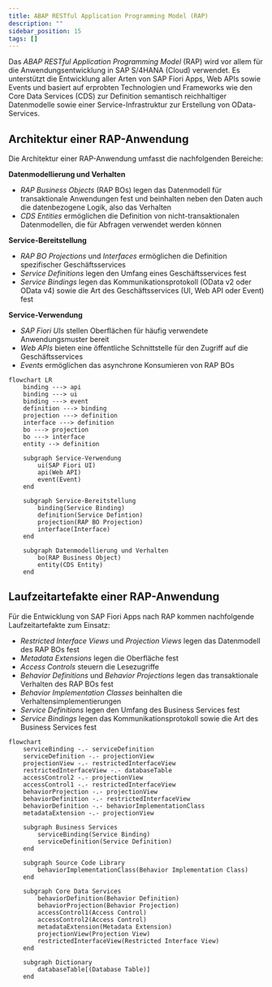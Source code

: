 ```yaml
---
title: ABAP RESTful Application Programming Model (RAP)
description: ""
sidebar_position: 15
tags: []
---
```


Das _ABAP RESTful Application Programming Model_ (RAP) wird vor allem für die Anwendungsentwicklung in SAP S/4HANA (Cloud) verwendet. Es unterstützt die Entwicklung aller Arten von SAP Fiori Apps, Web APIs sowie Events und basiert auf erprobten Technologien und Frameworks wie den Core Data Services (CDS) zur Definition semantisch reichhaltiger Datenmodelle sowie einer Service-Infrastruktur zur Erstellung von OData-Services.

## Architektur einer RAP-Anwendung

Die Architektur einer RAP-Anwendung umfasst die nachfolgenden Bereiche:

**Datenmodellierung und Verhalten**

- _RAP Business Objects_ (RAP BOs) legen das Datenmodell für transaktionale Anwendungen fest und beinhalten neben den Daten auch die datenbezogene Logik, also das Verhalten
- _CDS Entities_ ermöglichen die Definition von nicht-transaktionalen Datenmodellen, die für Abfragen verwendet werden können

**Service-Bereitstellung**

- _RAP BO Projections_ und _Interfaces_ ermöglichen die Definition spezifischer Geschäftsservices
- _Service Definitions_ legen den Umfang eines Geschäftsservices fest
- _Service Bindings_ legen das Kommunikationsprotokoll (OData v2 oder OData v4) sowie die Art des Geschäftsservices (UI, Web API oder Event) fest

**Service-Verwendung**

- _SAP Fiori UIs_ stellen Oberflächen für häufig verwendete Anwendungsmuster bereit
- _Web APIs_ bieten eine öffentliche Schnittstelle für den Zugriff auf die Geschäftsservices
- _Events_ ermöglichen das asynchrone Konsumieren von RAP BOs

```mermaid
flowchart LR
    binding ---> api
    binding ---> ui
    binding ---> event
    definition ---> binding
    projection ---> definition
    interface ---> definition
    bo ---> projection
    bo ---> interface
    entity --> definition

    subgraph Service-Verwendung
        ui(SAP Fiori UI)
        api(Web API)
        event(Event)
    end

    subgraph Service-Bereitstellung
        binding(Service Binding)
        definition(Service Defintion)
        projection(RAP BO Projection)
        interface(Interface)
    end

    subgraph Datenmodellierung und Verhalten
        bo(RAP Business Object)
        entity(CDS Entity)
    end
```

## Laufzeitartefakte einer RAP-Anwendung

Für die Entwicklung von SAP Fiori Apps nach RAP kommen nachfolgende Laufzeitartefakte zum Einsatz:

- _Restricted Interface Views_ und _Projection Views_ legen das Datenmodell des RAP BOs fest
- _Metadata Extensions_ legen die Oberfläche fest
- _Access Controls_ steuern die Lesezugriffe
- _Behavior Definitions_ und _Behavior Projections_ legen das transaktionale Verhalten des RAP BOs fest
- _Behavior Implementation Classes_ beinhalten die Verhaltensimplementierungen
- _Service Definitions_ legen den Umfang des Business Services fest
- _Service Bindings_ legen das Kommunikationsprotokoll sowie die Art des Business Services fest

```mermaid
flowchart
    serviceBinding -.- serviceDefinition
    serviceDefinition -.- projectionView
    projectionView -.- restrictedInterfaceView
    restrictedInterfaceView -.- databaseTable
    accessControl2 -.- projectionView
    accessControl1 -.- restrictedInterfaceView
    behaviorProjection -.- projectionView
    behaviorDefinition -.- restrictedInterfaceView
    behaviorDefinition -.- behaviorImplementationClass
    metadataExtension -.- projectionView

    subgraph Business Services
        serviceBinding(Service Binding)
        serviceDefinition(Service Definition)
    end

    subgraph Source Code Library
        behaviorImplementationClass(Behavior Implementation Class)
    end

    subgraph Core Data Services
        behaviorDefinition(Behavior Definition)
        behaviorProjection(Behavior Projection)
        accessControl1(Access Control)
        accessControl2(Access Control)
        metadataExtension(Metadata Extension)
        projectionView(Projection View)
        restrictedInterfaceView(Restricted Interface View)
    end

    subgraph Dictionary
        databaseTable[(Database Table)]
    end
```
